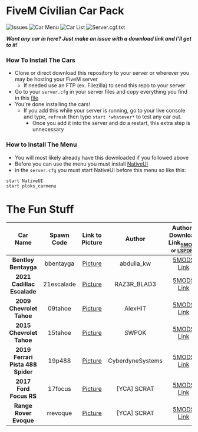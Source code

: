 # FiveM Civilian Car Pack

<!--![Car Menu](https://img.shields.io/badge/Car%20Menu-Up%20to%20Date-brightgreen?style=for-the-badge)-->
<!--![Car List](https://img.shields.io/badge/Car%20List-Up%20to%20Date-brightgreen?style=for-the-badge)-->
<!--![Server.cgf.txt](https://img.shields.io/badge/server.cfg.txt-Up%20to%20Date-brightgreen?style=for-the-badge)-->
![Issues](https://img.shields.io/github/issues/PLOKMJNB/FiveM-Civ-Car-Pack?style=for-the-badge&logo=github)
![Car Menu](https://img.shields.io/badge/Car%20Menu-Outdated-red?style=for-the-badge)
![Car List](https://img.shields.io/badge/Car%20List-Outdated-red?style=for-the-badge)
![Server.cgf.txt](https://img.shields.io/badge/server.cfg.txt-Outdated-red?style=for-the-badge)

***Want any car in here? Just make an issue with a download link and I'll get to it!***

### How To Install The Cars
- Clone or direct download this repository to your server or wherever you may be hosting your FiveM server
  - If needed use an FTP (ex. Filezilla) to send this repo to your server
- Go to your `server.cfg` in your server files and copy everything you find in this [file](server.cfg.txt)
- You're done installing the cars!
  - If you add this while your server is running, go to your live console and type, `refresh` then type `start *whatever*` to test any car out.
    - Once you add it into the server and do a restart, this extra step is unnecessary

### How to Install The Menu
- You will most likely already have this downloaded if you followed above
- Before you can use the menu you must install [NativeUI](https://github.com/FrazzIe/NativeUILua)
- in the `server.cfg` you must start NativeUI before this menu so like this:
```
start NativeUI 
start ploks_carmenu
```

# The Fun Stuff
| Car Name | Spawn Code  | Link to Picture | Author | Authors Download Link<sub>[5MODS](https://gta5-mods.com/) or [LSPDFR](https://www.lcpdfr.com/)<sub>  |
| :-----:  | :-:         | :-:             | :-: | :-: |
| **Bentley Bentayga** | bbentayga | [Picture](/[PLOKS_CARS]/[BENTLEY]/bbentayga/bbentayga.jpg) | abdulla_kw | [5MODS Link](https://www.gta5-mods.com/vehicles/bentley-bentayga) |
| **2021 Cadillac Escalade** | 21escalade | [Picture](/[PLOKS_CARS]/[CADILLAC]/cesc21/cesc21.jpg) | RAZ3R_BLAD3 | [5MODS Link](https://www.gta5-mods.com/vehicles/cadillac-escalade-2021-next-gen-replace) |
| **2009 Chevrolet Tahoe** | 09tahoe | [Picture](/[PLOKS_CARS]/[CHEVROLET]/09tahoe/09tahoe.png) | AlexHIT | [5MODS Link](https://www.gta5-mods.com/vehicles/chevrolet-tahoe-add-on-replace) |
| **2015 Chevrolet Tahoe** | 15tahoe | [Picture](/[PLOKS_CARS]/[CHEVROLET]/15tahoe/15tahoe.png) | SWPOK | [5MODS Link](https://www.gta5-mods.com/vehicles/2015-chevy-tahoe-with-extras-addon) |
| **2019 Ferrari Pista 488 Spider** | 19p488 | [Picture](/[PLOKS_CARS]/[FERRARI]/19p488/19p488.jpg) | CyberdyneSystems | [5MODS Link](https://www.gta5-mods.com/vehicles/ferrari-pista-spider-2019-add-on-extras-wheels-animated-roof-lods) |
| **2017 Ford Focus RS** | 17focus | [Picture](/[PLOKS_CARS]/[RANGEROVER]/17focus/17focus.jpg) | [YCA] SCRAT | [5MODS Link](https://gta5-mods.com/vehicles/ford-focus-rs-2017-add-on-replace-tuning-template-multi-livery) |
| **Range Rover Evoque** | rrevoque | [Picture](/[PLOKS_CARS]/[RANGEROVER]/rrevoque/rrevoque.jpg) | [YCA] SCRAT | [5MODS Link](https://www.gta5-mods.com/vehicles/range-rover-evoque) |